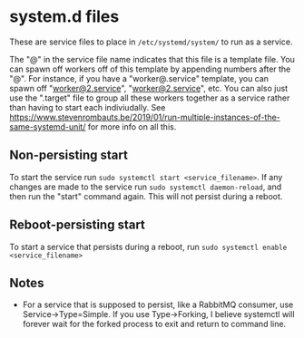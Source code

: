 # system.d files

These are service files to place in `/etc/systemd/system/` to run as a service.

The "@" in the service file name indicates that this file is a template file.  You can spawn off workers off of this template by appending numbers after the "@". For instance, if you have a "worker@.service" template, you can spawn off "worker@2.service", "worker@2.service", etc. You can also just use the ".target" file to group all these workers together as a service rather than having to start each indiviudally. See https://www.stevenrombauts.be/2019/01/run-multiple-instances-of-the-same-systemd-unit/ for more info on all this.

## Non-persisting start

To start the service run `sudo systemctl start <service_filename>`. If any changes are made to the service run `sudo systemctl daemon-reload`, and then run the "start" command again. This will not persist during a reboot.

## Reboot-persisting start

To start a service that persists during a reboot, run `sudo systemctl enable <service_filename>`

## Notes

* For a service that is supposed to persist, like a RabbitMQ consumer, use Service->Type=Simple.  If you use Type->Forking, I believe systemctl will forever wait for the forked process to exit and return to command line.